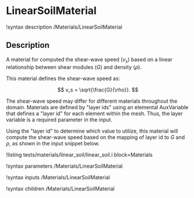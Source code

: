 # LinearSoilMaterial

!syntax description /Materials/LinearSoilMaterial

## Description
A material for computed the shear-wave speed ($v_s$) based on a linear relationship between shear modules ($G$) and
density ($\rho$).

This material defines the shear-wave speed as:

$$
v_s = \sqrt{\frac{G}{\rho}}.
$$

The shear-wave speed may differ for different materials throughout the domain. Materials are defined by "layer ids"
using an elemental AuxVariable that defines a "layer id" for each element within the mesh. Thus, the layer variable
is a required parameter in the input.

Using the "layer id" to determine which value to utilize, this material will compute the shear-wave speed based on
the mapping of layer id to $G$ and $\rho$, as shown in the input snippet below.

!listing tests/materials/linear_soil/linear_soil.i block=Materials

!syntax parameters /Materials/LinearSoilMaterial

!syntax inputs /Materials/LinearSoilMaterial

!syntax children /Materials/LinearSoilMaterial
